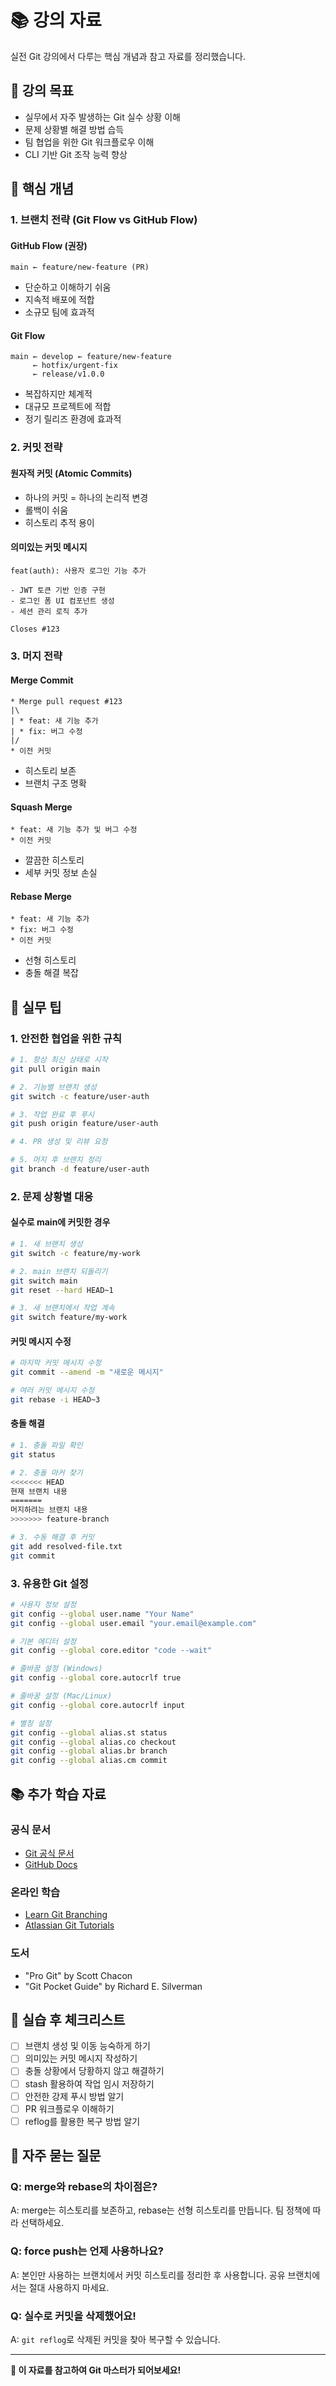 # 📚 강의 자료

실전 Git 강의에서 다루는 핵심 개념과 참고 자료를 정리했습니다.

## 🎯 강의 목표

- 실무에서 자주 발생하는 Git 실수 상황 이해
- 문제 상황별 해결 방법 습득
- 팀 협업을 위한 Git 워크플로우 이해
- CLI 기반 Git 조작 능력 향상

## 📖 핵심 개념

### 1. 브랜치 전략 (Git Flow vs GitHub Flow)

#### GitHub Flow (권장)
```
main ← feature/new-feature (PR)
```
- 단순하고 이해하기 쉬움
- 지속적 배포에 적합
- 소규모 팀에 효과적

#### Git Flow
```
main ← develop ← feature/new-feature
     ← hotfix/urgent-fix
     ← release/v1.0.0
```
- 복잡하지만 체계적
- 대규모 프로젝트에 적합
- 정기 릴리즈 환경에 효과적

### 2. 커밋 전략

#### 원자적 커밋 (Atomic Commits)
- 하나의 커밋 = 하나의 논리적 변경
- 롤백이 쉬움
- 히스토리 추적 용이

#### 의미있는 커밋 메시지
```
feat(auth): 사용자 로그인 기능 추가

- JWT 토큰 기반 인증 구현
- 로그인 폼 UI 컴포넌트 생성
- 세션 관리 로직 추가

Closes #123
```

### 3. 머지 전략

#### Merge Commit
```
* Merge pull request #123
|\
| * feat: 새 기능 추가
| * fix: 버그 수정
|/
* 이전 커밋
```
- 히스토리 보존
- 브랜치 구조 명확

#### Squash Merge
```
* feat: 새 기능 추가 및 버그 수정
* 이전 커밋
```
- 깔끔한 히스토리
- 세부 커밋 정보 손실

#### Rebase Merge
```
* feat: 새 기능 추가
* fix: 버그 수정
* 이전 커밋
```
- 선형 히스토리
- 충돌 해결 복잡

## 🔧 실무 팁

### 1. 안전한 협업을 위한 규칙

```bash
# 1. 항상 최신 상태로 시작
git pull origin main

# 2. 기능별 브랜치 생성
git switch -c feature/user-auth

# 3. 작업 완료 후 푸시
git push origin feature/user-auth

# 4. PR 생성 및 리뷰 요청

# 5. 머지 후 브랜치 정리
git branch -d feature/user-auth
```

### 2. 문제 상황별 대응

#### 실수로 main에 커밋한 경우
```bash
# 1. 새 브랜치 생성
git switch -c feature/my-work

# 2. main 브랜치 되돌리기
git switch main
git reset --hard HEAD~1

# 3. 새 브랜치에서 작업 계속
git switch feature/my-work
```

#### 커밋 메시지 수정
```bash
# 마지막 커밋 메시지 수정
git commit --amend -m "새로운 메시지"

# 여러 커밋 메시지 수정
git rebase -i HEAD~3
```

#### 충돌 해결
```bash
# 1. 충돌 파일 확인
git status

# 2. 충돌 마커 찾기
<<<<<<< HEAD
현재 브랜치 내용
=======
머지하려는 브랜치 내용
>>>>>>> feature-branch

# 3. 수동 해결 후 커밋
git add resolved-file.txt
git commit
```

### 3. 유용한 Git 설정

```bash
# 사용자 정보 설정
git config --global user.name "Your Name"
git config --global user.email "your.email@example.com"

# 기본 에디터 설정
git config --global core.editor "code --wait"

# 줄바꿈 설정 (Windows)
git config --global core.autocrlf true

# 줄바꿈 설정 (Mac/Linux)
git config --global core.autocrlf input

# 별칭 설정
git config --global alias.st status
git config --global alias.co checkout
git config --global alias.br branch
git config --global alias.cm commit
```

## 📚 추가 학습 자료

### 공식 문서
- [Git 공식 문서](https://git-scm.com/doc)
- [GitHub Docs](https://docs.github.com/)

### 온라인 학습
- [Learn Git Branching](https://learngitbranching.js.org/)
- [Atlassian Git Tutorials](https://www.atlassian.com/git/tutorials)

### 도서
- "Pro Git" by Scott Chacon
- "Git Pocket Guide" by Richard E. Silverman

## 🎯 실습 후 체크리스트

- [ ] 브랜치 생성 및 이동 능숙하게 하기
- [ ] 의미있는 커밋 메시지 작성하기
- [ ] 충돌 상황에서 당황하지 않고 해결하기
- [ ] stash 활용하여 작업 임시 저장하기
- [ ] 안전한 강제 푸시 방법 알기
- [ ] PR 워크플로우 이해하기
- [ ] reflog를 활용한 복구 방법 알기

## 💬 자주 묻는 질문

### Q: merge와 rebase의 차이점은?
A: merge는 히스토리를 보존하고, rebase는 선형 히스토리를 만듭니다. 팀 정책에 따라 선택하세요.

### Q: force push는 언제 사용하나요?
A: 본인만 사용하는 브랜치에서 커밋 히스토리를 정리한 후 사용합니다. 공유 브랜치에서는 절대 사용하지 마세요.

### Q: 실수로 커밋을 삭제했어요!
A: `git reflog`로 삭제된 커밋을 찾아 복구할 수 있습니다.

---

**🎉 이 자료를 참고하여 Git 마스터가 되어보세요!**